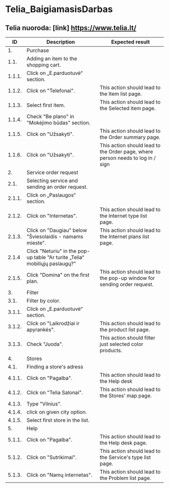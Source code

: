 # Telia_BaigiamasisDarbas

## Telia nuoroda: [link] https://www.telia.lt/

| ID          | Description                                                       |Expected result                                                                       |
| ----------- | -----------                                                       |-----------                                                                           |
| 1.          | Purchase                                                          |                                                                                     |
| 1.1.        | Adding an item to the shopping cart.                              |                                                                                     |
| 1.1.1.      | Click on „E.parduotuvė“ section.                                  |                                                                                      |
| 1.1.2.      | Click on "Telefonai".                                             |This action should lead to the Item list page.                                        |
| 1.1.3.      | Select first item.                                                |This action should lead to the Selected item page.                                    |
| 1.1.4.      | Check "Be plano" in "Mokėjimo būdas" section.                     |                                                                                      |
| 1.1.5.      | Click on "Užsakyti".                                              |This action should lead to the Order summary page.                                    |
| 1.1.6.      | Click on "Užsakyti".                                              |This action should lead to the Order page, where person needs to log in / sign        |
| 2.          | Service order request                                             |                                                                                      |
| 2.1.        | Selecting service and sending an order request.                   |                                                                                      |
| 2.1.1.      | Click on „Paslaugos“ section.                                     |                                                                                      | 
| 2.1.2.      | Click on "Internetas".                                            |This action should lead to the Internet type list page.                               |
| 2.1.3.      | Click on "Daugiau" below "Šviesolaidis - namams mieste".          |This action should lead to the Internet plans list page.  
| 2.1.4       | Click "Neturiu" in the pop-up table "Ar turite „Telia“ mobiliųjų paslaugų?" 
| 2.1.5.      | Click "Domina" on the first plan.                                 |This action should lead to the pop-up window for sending order request.               |
| 3.          |Filter                                        |                                                                                      |
| 3.1.        | Filter by color.                              |                                                                                      |
| 3.1.1.      | Click on „E.parduotuvė“ section.                                               |
| 3.1.2.      | Click on "Laikrodžiai ir apyrankės".                                 |This action should lead to the product list page.                    |
| 3.1.3.      | Check "Juoda".                           |This action should filter just selected color products.                       |
| 4.          | Stores                                                            |                                                                                      |
| 4.1.        | Finding a store's adress                                          |                                                                                      |
| 4.1.1.      | Click on "Pagalba".                                              |This action should lead to the Help desk 
| 4.1.2.      | Click on "Telia Salonai".     |   This action should lead to the Stores' map page. |  
| 4.1.3.      | Type "Vilnius".                   |                                                                                      |
| 4.1.4.      | click on given city option.                      | 
| 4.1.5.      | Select first store in the list.                 |                                                                                      |
| 5.          | Help                                                              |                                                                               | 5.1.        | Finding information about a problem.                              |                                                                                                    
| 5.1.1.      | Click on "Pagalba".                                               |This action should lead to the Help desk page.                                        |
| 5.1.2.      | Click on "Sutrikimai".                                            |This action should lead to the Service's type list page.                              |
| 5.1.3.      | Click on "Namų internetas".                                       |This action should lead to the Problem list page.                                    |
                     
